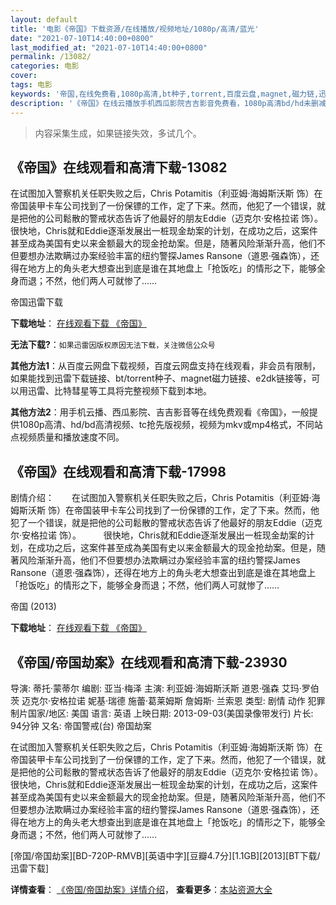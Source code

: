 ```yaml
---
layout: default
title: '电影《帝国》下载资源/在线播放/视频地址/1080p/高清/蓝光'
date: "2021-07-10T14:40:00+0800"
last_modified_at: "2021-07-10T14:40:00+0800"
permalink: /13082/
categories: 电影
cover:
tags: 电影
keywords: '帝国,在线免费看,1080p高清,bt种子,torrent,百度云盘,magnet,磁力链,迅雷下载资源'
description: '《帝国》在线云播放手机西瓜影院吉吉影音免费看，1080p高清bd/hd未删减完整版和tc抢先枪版，mkv/mp4格式，附带bt/torrent种子、magnet/磁力链、百度云盘、网盘资源迅雷下载链接'
---
```


>内容采集生成，如果链接失效，多试几个。


## 《帝国》在线观看和高清下载-13082

在试图加入警察机关任职失败之后，Chris Potamitis（利亚姆·海姆斯沃斯 饰）在帝国装甲卡车公司找到了一份保镖的工作，定了下来。然而，他犯了一个错误，就是把他的公司鬆散的警戒状态告诉了他最好的朋友Eddie（迈克尔·安格拉诺 饰）。　　很快地，Chris就和Eddie逐渐发展出一桩现金劫案的计划，在成功之后，这案件甚至成為美国有史以来金额最大的现金抢劫案。但是，随著风险渐渐升高，他们不但要想办法欺瞒过办案经验丰富的纽约警探James Ransone（道恩·强森饰），还得在地方上的角头老大想查出到底是谁在其地盘上「抢饭吃」的情形之下，能够全身而退；不然，他们两人可就惨了……


帝国迅雷下载

**下载地址**： [在线观看下载 《帝国》](https://www.993dy.com//vod-detail-id-35130.html) 


**无法下载?**：`如果迅雷因版权原因无法下载，关注微信公众号 `

**其他方法1**：从百度云网盘下载视频，百度云网盘支持在线观看，非会员有限制，如果能找到迅雷下载链接、bt/torrent种子、magnet磁力链接、e2dk链接等，可以用迅雷、比特彗星等工具将完整视频下载到本地。

**其他方法2**：用手机云播、西瓜影院、吉吉影音等在线免费观看《帝国》，一般提供1080p高清、hd/bd高清视频、tc抢先版视频，视频为mkv或mp4格式，不同站点视频质量和播放速度不同。


## 《帝国》在线观看和高清下载-17998

剧情介绍：　　在试图加入警察机关任职失败之后，Chris Potamitis（利亚姆·海姆斯沃斯 饰）在帝国装甲卡车公司找到了一份保镖的工作，定了下来。然而，他犯了一个错误，就是把他的公司鬆散的警戒状态告诉了他最好的朋友Eddie（迈克尔·安格拉诺 饰）。  　　很快地，Chris就和Eddie逐渐发展出一桩现金劫案的计划，在成功之后，这案件甚至成為美国有史以来金额最大的现金抢劫案。但是，随著风险渐渐升高，他们不但要想办法欺瞒过办案经验丰富的纽约警探James Ransone（道恩·强森饰），还得在地方上的角头老大想查出到底是谁在其地盘上「抢饭吃」的情形之下，能够全身而退；不然，他们两人可就惨了……


帝国 (2013)

**下载地址**： [在线观看下载 《帝国》](https://www.btbtdy.me/btdy/dy3257.html) 


## 《帝国/帝国劫案》在线观看和高清下载-23930

导演: 蒂托·蒙蒂尔 编剧: 亚当·梅泽 主演: 利亚姆·海姆斯沃斯 道恩·强森 艾玛·罗伯茨 迈克尔·安格拉诺 妮基·瑞德 施蕾·葛莱姆斯 詹姆斯· 兰索恩 类型: 剧情 动作 犯罪 制片国家/地区: 美国 语言: 英语 上映日期: 2013-09-03(美国录像带发行) 片长: 94分钟 又名: 帝国警戒(台) 帝国劫案

在试图加入警察机关任职失败之后，Chris Potamitis（利亚姆·海姆斯沃斯 饰）在帝国装甲卡车公司找到了一份保镖的工作，定了下来。然而，他犯了一个错误，就是把他的公司鬆散的警戒状态告诉了他最好的朋友Eddie（迈克尔·安格拉诺 饰）。 很快地，Chris就和Eddie逐渐发展出一桩现金劫案的计划，在成功之后，这案件甚至成為美国有史以来金额最大的现金抢劫案。但是，随著风险渐渐升高，他们不但要想办法欺瞒过办案经验丰富的纽约警探James Ransone（道恩·强森饰），还得在地方上的角头老大想查出到底是谁在其地盘上「抢饭吃」的情形之下，能够全身而退；不然，他们两人可就惨了……


[帝国/帝国劫案][BD-720P-RMVB][英语中字][豆瓣4.7分][1.1GB][2013][BT下载/迅雷下载]

**详情查看**： [《帝国/帝国劫案》详情介绍](/movie/23930/)， **查看更多**：[本站资源大全](/movie/t/all/)

